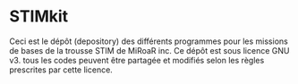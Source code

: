 # STIMkit

Ceci est le dépôt (depository) des différents programmes pour les missions de bases de la trousse STIM de MiRoaR inc. Ce dépôt est sous licence GNU v3. tous les codes peuvent être partagée et modifiés selon les règles prescrites par cette licence.

